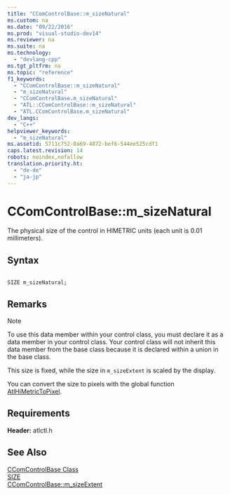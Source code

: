```yaml
---
title: "CComControlBase::m_sizeNatural"
ms.custom: na
ms.date: "09/22/2016"
ms.prod: "visual-studio-dev14"
ms.reviewer: na
ms.suite: na
ms.technology: 
  - "devlang-cpp"
ms.tgt_pltfrm: na
ms.topic: "reference"
f1_keywords: 
  - "CComControlBase::m_sizeNatural"
  - "m_sizeNatural"
  - "CComControlBase.m_sizeNatural"
  - "ATL::CComControlBase::m_sizeNatural"
  - "ATL.CComControlBase.m_sizeNatural"
dev_langs: 
  - "C++"
helpviewer_keywords: 
  - "m_sizeNatural"
ms.assetid: 5711c752-0a69-4872-bef6-544ee525cdf1
caps.latest.revision: 14
robots: noindex,nofollow
translation.priority.ht: 
  - "de-de"
  - "ja-jp"
---
```

# CComControlBase::m_sizeNatural
The physical size of the control in HIMETRIC units (each unit is 0.01 millimeters).  
  
## Syntax  
  
```  
  
SIZE m_sizeNatural;  
```  
  
## Remarks  
  
> [!NOTE]
>  To use this data member within your control class, you must declare it as a data member in your control class. Your control class will not inherit this data member from the base class because it is declared within a union in the base class.  
  
 This size is fixed, while the size in `m_sizeExtent` is scaled by the display.  
  
 You can convert the size to pixels with the global function [AtlHiMetricToPixel](../vs140/atlhimetrictopixel.md).  
  
## Requirements  
 **Header:** atlctl.h  
  
## See Also  
 [CComControlBase Class](../vs140/ccomcontrolbase-class.md)   
 [SIZE](http://msdn.microsoft.com/library/windows/desktop/dd145106)   
 [CComControlBase::m_sizeExtent](../vs140/ccomcontrolbase--m_sizeextent.md)